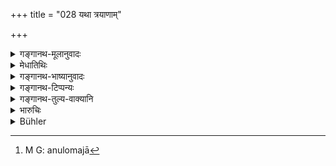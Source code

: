 +++
title = "028 यथा त्रयाणाम्"

+++

<details><summary>गङ्गानथ-मूलानुवादः</summary>

As to one his own alter-ego is born from two out of the three nearest castes, as also from his own caste,—even so is the order among those out of the outer circle.—(28)
</details>

<details><summary>मेधातिथिः</summary>

**अस्य** ब्राह्मणस्य **त्रयाणां वर्णानाम् आत्मा जायते** । **द्वयोर्** वर्णयोः क्षत्रियवैशयोर् द्विजत्वं जायते, तथा स्वयोनौ । एवं त्रयाणां वर्णानां ब्राह्मणो द्विजान् जनयति । एवं **बाह्येष्व् अपि** प्रातिलोम्येन वैश्यक्षत्रियाभ्यां क्षत्रियब्राह्मणोर् आत्मा द्विजत्वं भवति । सति च द्विजत्वे उपनयनं कर्तव्यम् । वक्ष्यति च "एते षट् द्विजधर्माणः" (म्ध् १०.४१) इति । एतावांस् तु विशेषः । अनुलोमाज् जाता[^८४] "मातृजात्या" (१०.२७) मातृजातीया मातृजातीया । स्तुतिमात्रम् इदं वक्ष्यामः ॥ १०.२८ ॥


[^८४]:
     M G: anulomajā
</details>

<details><summary>गङ्गानथ-भाष्यानुवादः</summary>

‘*For one*’—to the *Brāhmaṇa*—‘*his alter-ego is born from two out of the three castes*—*i.e*., from the *Kṣatriya* and *Vaiśya* woman is born a son invested with the character of the ‘double birth,’—‘*as also from his own caste*’ Thus on three castes the Brāhmaṇa begets ‘twice-born men.’

‘*Even so is among men of the outer circle*’;—*i.e*., sons born in the ‘inverse order,’ for the *Vaiśya* and the *Kṣatriya* father from the
*Kṣatriya* and the *Brāhmaṇa* mother, respectively, are invested with
the ‘double birth.’

And when these sons are invested with ‘double birth,’ they should have the Initiatory Ceremony performed for them; as is going to be added—‘These six partake of the character of twice-born persons.’ (41)

The only difference however is that those born ‘in the inverse order’ take the mother’s caste.

As we are going to explain later on, all this is mere commendatory exaggeration.—(28)
</details>

<details><summary>गङ्गानथ-टिप्पन्यः</summary>

This verse is quoted in *Vīramitrodaya* (Saṃskāra, p. 405).
</details>

<details><summary>गङ्गानथ-तुल्य-वाक्यानि</summary>

**(verses 10.6-41)  
**

See Comparative notes for [Verse
10.6].
</details>

<details><summary>भारुचिः</summary>

यथा ब्राह्मणक्षत्रियाभ्यां जनयितृभ्यां क्षत्रियावैश्ययोर् **आत्मास्य** द्विजत्वं **जायते** जातः सन्न् अधिकारसामर्थ्याद् द्विजो भवति, एवम् एव बाह्येष्व् अपि प्रातिलोम्येन वर्तमानेषु द्वाभ्याम् एव वैश्यक्षत्रियाभ्यां क्षत्रियाब्राह्मणयोर् **आत्मा** द्विजत्वं भवति । सति च द्विजत्व उपनयनादेः संस्कारस्य्[आनि]षेधं वक्ष्यति, "षड् एते द्विजधर्माणो भवन्ति" इति । एतावांस् तु विशेषः । यथैवानुलोमजाताः मातृदोषान् मातृहान्या न मातृजातीयाः, एवं प्रतिलोमजाताः पितृहान्या न पितृजातीयाः । [एवं च वैश्यक्षत्रियाभ्यां] प्रातिलोम्येन क्षत्रियाब्राह्मण्योर् यौ मागधसूतौ तयोर् अनुलोमजाताभ्यां सामान्यापादनं स्तुत्यर्थम्, स्तुतिश् च व्यवहारार्थ । अथ वा चण्डालादिप्रतिलोमपर्युदासार्था स्तुतिः ॥ १०.२८ ॥
</details>

<details><summary>Bühler</summary>

028	As a (Brahmana) begets on (females of) two out of the three (twice-born castes a son similar to) himself, (but inferior) on account of the lower degree (of the mother), and (one equal to himself) on a female of his own race, even so is the order in the case of the excluded (races, vahya).
</details>
